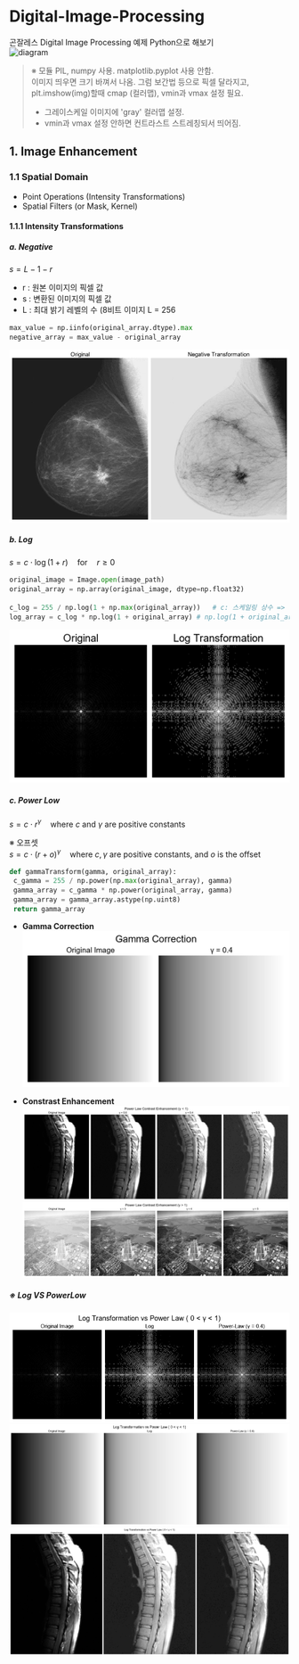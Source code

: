 # Digital-Image-Processing
곤잘레스 Digital Image Processing 예제 Python으로  해보기  
![diagram](https://github.com/JuHyunLee99/Digital-Image-Processing/assets/123914434/45ec4d14-04ea-421e-b941-1877d496544f)

> ※ 모듈 PIL, numpy 사용. matplotlib.pyplot 사용 안함.  
> 이미지 띄우면 크기 바껴서 나옴. 그럼 보간법 등으로 픽셀 달라지고,  plt.imshow(img)할때 cmap (컬러맵), vmin과 vmax 설정 필요.   
> - 그레이스케일 이미지에 'gray' 컬러맵 설정.
> - vmin과 vmax 설정 안하면 컨트라스트 스트레칭되서 띄어짐.  
## 1. Image Enhancement
### 1.1 Spatial Domain
- Point Operations (Intensity Transformations)
- Spatial Filters (or Mask, Kernel)
#### 1.1.1 Intensity Transformations
##### a. Negative
$s = L - 1 - r$
- r : 원본 이미지의 픽셀 값
- s : 변환된 이미지의 픽셀 값
- L : 최대 밝기 레벨의 수 (8비트 이미지 L = 256
  
``` python
max_value = np.iinfo(original_array.dtype).max
negative_array = max_value - original_array
```
![](ch03/Images/Result/ex01_Negative.png)

##### b. Log

$s = c \cdot \log(1 + r) \quad \text{for} \quad r \geq 0$

``` python
original_image = Image.open(image_path)
original_array = np.array(original_image, dtype=np.float32)

c_log = 255 / np.log(1 + np.max(original_array))   # c: 스케일링 상수 =>  표준 8비트 그레이스케일 범위 [0, 255] 벗어나지 않도록 
log_array = c_log * np.log(1 + original_array) # np.log(1 + original_array)에서 256으로 오버플로우 발생하므로 dtype=np.float32로 설정.
```
![](ch03/Images/Result/ex02_Log.png)

##### c. Power Low

$s = c \cdot r^\gamma \quad \text{where } c \text{ and } \gamma \text{ are positive constants}$

※ 오프셋  
$s = c \cdot (r + o)^\gamma \quad \text{where } c, \gamma \text{ are positive constants, and } o \text{ is the offset}$

``` python
def gammaTransform(gamma, original_array):
 c_gamma = 255 / np.power(np.max(original_array), gamma)
 gamma_array = c_gamma * np.power(original_array, gamma)
 gamma_array = gamma_array.astype(np.uint8)
 return gamma_array
```

- **Gamma Correction**
   ![](ch03/Images/Result/ex03_PowerLow.png)
   
- **Constrast Enhancement**
   ![](ch03/Images/Result/ex04_PowerLow.png)
   ![](ch03/Images/Result/ex05_PowerLow.png)
  
##### **※ Log VS PowerLow**
![](ch03/Images/Result/ex06_LogVsPowerLow_1.png)
![](ch03/Images/Result/ex06_LogVsPowerLow_2.png)
![](ch03/Images/Result/ex06_LogVsPowerLow_3.png)




